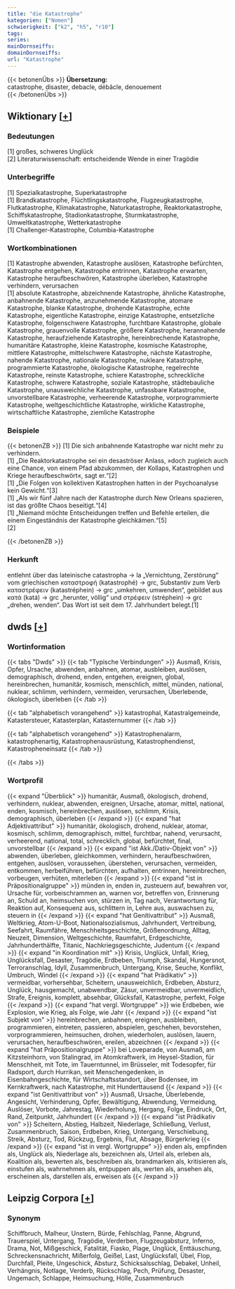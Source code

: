 ```yaml
---
title: "die Katastrophe"
kategorien: ["Nomen"]
schwierigkeit: ["k2", "h5", "r10"]
tags:
series:
mainDornseiffs:
domainDornseiffs:
url: "Katastrophe"
---
```


{{< betonenÜbs >}}
**Übersetzung:**  
catastrophe, disaster, debacle, débâcle, denouement  
{{< /betonenÜbs >}}

## Wiktionary [[+](https://de.wiktionary.org/wiki/Katastrophe)]

### Bedeutungen
[1] großes, schweres Unglück  
[2] Literaturwissenschaft: entscheidende Wende in einer Tragödie  

### Unterbegriffe
[1] Spezialkatastrophe, Superkatastrophe  
[1] Brandkatastrophe, Flüchtlingskatastrophe, Flugzeugkatastrophe, Flutkatastrophe, Klimakatastrophe, Naturkatastrophe, Reaktorkatastrophe, Schiffskatastrophe, Stadionkatastrophe, Sturmkatastrophe, Umweltkatastrophe, Wetterkatastrophe  
[1] Challenger-Katastrophe,  Columbia-Katastrophe  

### Wortkombinationen
[1] Katastrophe abwenden, Katastrophe auslösen, Katastrophe befürchten, Katastrophe entgehen, Katastrophe entrinnen, Katastrophe erwarten, Katastrophe heraufbeschwören, Katastrophe überleben, Katastrophe verhindern, verursachen  
[1] absolute Katastrophe, abzeichnende Katastrophe, ähnliche Katastrophe, anbahnende Katastrophe, anzunehmende Katastrophe, atomare Katastrophe, blanke Katastrophe, drohende Katastrophe, echte Katastrophe, eigentliche Katastrophe, einzige Katastrophe, entsetzliche Katastrophe, folgenschwere Katastrophe, furchtbare Katastrophe, globale Katastrophe, grauenvolle Katastrophe, größere Katastrophe,  herannahende Katastrophe, heraufziehende Katastrophe, hereinbrechende Katastrophe, humanitäre Katastrophe, kleine Katastrophe, kosmische Katastrophe, mittlere Katastrophe, mittelschwere Katastrophe, nächste Katastrophe, nahende Katastrophe, nationale Katastrophe, nukleare Katastrophe, programmierte Katastrophe, ökologische Katastrophe, regelrechte Katastrophe, reinste Katastrophe, schiere Katastrophe, schreckliche Katastrophe, schwere Katastrophe, soziale Katastrophe, städtebauliche Katastrophe, unausweichliche Katastrophe, unfassbare Katastrophe, unvorstellbare Katastrophe, verheerende Katastrophe, vorprogrammierte Katastrophe, weltgeschichtliche Katastrophe, wirkliche Katastrophe, wirtschaftliche Katastrophe, ziemliche Katastrophe  

### Beispiele
{{< betonenZB >}}
[1] Die sich anbahnende Katastrophe war nicht mehr zu verhindern.  
[1] „Die Reaktorkatastrophe sei ein desaströser Anlass, »doch zugleich auch eine Chance, von einem Pfad abzukommen, der Kollaps, Katastrophen und Kriege heraufbeschwört«, sagt er.“[2]  
[1] „Die Folgen von kollektiven Katastrophen hatten in der Psychoanalyse kein Gewicht.“[3]  
[1] „Als wir fünf Jahre nach der Katastrophe durch New Orleans spazieren, ist das größte Chaos beseitigt.“[4]  
[1] „Niemand möchte Entscheidungen treffen und Befehle erteilen, die einem Eingeständnis der Katastrophe gleichkämen.“[5]  
[2]  

{{< /betonenZB >}}
### Herkunft
entlehnt über das lateinische catastropha → la „Vernichtung, Zerstörung“ vom griechischen καταστροφή (katastrophé) → grc, Substantiv zum Verb καταστρέφειν (katastréphein) → grc „umkehren, umwenden“, gebildet aus κατά (katá) → grc „herunter, völlig“ und στρέφειν (stréphein) → grc „drehen, wenden“. Das Wort ist seit dem 17. Jahrhundert belegt.[1]  



## dwds [[+](https://www.dwds.de/wb/Katastrophe)]

### Wortinformation
{{< tabs "Dwds" >}}
{{< tab "Typische Verbindungen" >}}
Ausmaß, Krisis, Opfer, Ursache, abwenden, anbahnen, atomar, ausbleiben, auslösen, demographisch, drohend, enden, entgehen, ereignen, global, hereinbrechen, humanitär, kosmisch, menschlich, mittel, münden, national, nuklear, schlimm, verhindern, vermeiden, verursachen, Überlebende, ökologisch, überleben
{{< /tab >}}

{{< tab "alphabetisch vorangehend" >}}
katastrophal, Katastralgemeinde, Katastersteuer, Katasterplan, Katasternummer
{{< /tab >}}

{{< tab "alphabetisch vorangehend" >}}
Katastrophenalarm, katastrophenartig, Katastrophenausrüstung, Katastrophendienst, Katastropheneinsatz
{{< /tab >}}

{{< /tabs >}}

### Wortprofil
{{< expand "Überblick" >}} humanitär, Ausmaß, ökologisch, drohend, verhindern, nuklear, abwenden, ereignen, Ursache, atomar, mittel, national, enden, kosmisch, hereinbrechen, auslösen, schlimm, Krisis, demographisch, überleben {{< /expand >}}
{{< expand "hat Adjektivattribut" >}} humanitär, ökologisch, drohend, nuklear, atomar, kosmisch, schlimm, demographisch, mittel, furchtbar, nahend, verursacht, verheerend, national, total, schrecklich, global, befürchtet, final, unvorstellbar {{< /expand >}}
{{< expand "ist Akk./Dativ-Objekt von" >}} abwenden, überleben, gleichkommen, verhindern, heraufbeschwören, entgehen, auslösen, voraussehen, überstehen, verursachen, vermeiden, entkommen, herbeiführen, befürchten, aufhalten, entrinnen, hereinbrechen, vorbeugen, verhüten, miterleben {{< /expand >}}
{{< expand "ist in Präpositionalgruppe" >}} münden in, enden in, zusteuern auf, bewahren vor, Ursache für, vorbeischrammen an, warnen vor, betreffen von, Erinnerung an, Schuld an, heimsuchen von, stürzen in, Tag nach, Verantwortung für, Reaktion auf, Konsequenz aus, schlittern in, Lehre aus, auswachsen zu, steuern in {{< /expand >}}
{{< expand "hat Genitivattribut" >}} Ausmaß, Weltkrieg, Atom-U-Boot, Nationalsozialismus, Jahrhundert, Vertreibung, Seefahrt, Raumfähre, Menschheitsgeschichte, Größenordnung, Alltag, Neuzeit, Dimension, Weltgeschichte, Raumfahrt, Erdgeschichte, Jahrhunderthälfte, Titanic, Nachkriegsgeschichte, Judentum {{< /expand >}}
{{< expand "in Koordination mit" >}} Krisis, Unglück, Unfall, Krieg, Unglücksfall, Desaster, Tragödie, Erdbeben, Triumph, Skandal, Hungersnot, Terroranschlag, Idyll, Zusammenbruch, Untergang, Krise, Seuche, Konflikt, Umbruch, Windel {{< /expand >}}
{{< expand "hat Prädikativ" >}} vermeidbar, vorhersehbar, Scheitern, unausweichlich, Erdbeben, Absturz, Unglück, hausgemacht, unabwendbar, Zäsur, unvermeidbar, unvermeidlich, Strafe, Ereignis, komplett, absehbar, Glücksfall, Katastrophe, perfekt, Folge {{< /expand >}}
{{< expand "hat vergl. Wortgruppe" >}} wie Erdbeben, wie Explosion, wie Krieg, als Folge, wie Jahr {{< /expand >}}
{{< expand "ist Subjekt von" >}} hereinbrechen, anbahnen, ereignen, ausbleiben, programmieren, eintreten, passieren, abspielen, geschehen, bevorstehen, vorprogrammieren, heimsuchen, drohen, wiederholen, auslösen, lauern, verursachen, heraufbeschwören, ereilen, abzeichnen {{< /expand >}}
{{< expand "hat Präpositionalgruppe" >}} bei Loveparade, von Ausmaß, am Kitzsteinhorn, von Stalingrad, im Atomkraftwerk, im Heysel-Stadion, für Menschheit, mit Tote, im Tauerntunnel, im Brüsseler, mit Todesopfer, für Radsport, durch Hurrikan, seit Menschengedenken, in Eisenbahngeschichte, für Wirtschaftsstandort, über Bodensee, im Kernkraftwerk, nach Katastrophe, mit Hunderttausend {{< /expand >}}
{{< expand "ist Genitivattribut von" >}} Ausmaß, Ursache, Überlebende, Angesicht, Verhinderung, Opfer, Bewältigung, Abwendung, Vermeidung, Auslöser, Vorbote, Jahrestag, Wiederholung, Hergang, Folge, Eindruck, Ort, Rand, Zeitpunkt, Jahrhundert {{< /expand >}}
{{< expand "ist Prädikativ von" >}} Scheitern, Abstieg, Halbzeit, Niederlage, Schließung, Verlust, Zusammenbruch, Saison, Erdbeben, Krieg, Untergang, Verschiebung, Streik, Absturz, Tod, Rückzug, Ergebnis, Flut, Absage, Bürgerkrieg {{< /expand >}}
{{< expand "ist in vergl. Wortgruppe" >}} enden als, empfinden als, Unglück als, Niederlage als, bezeichnen als, Urteil als, erleben als, Koalition als, bewerten als, beschreiben als, brandmarken als, kritisieren als, einstufen als, wahrnehmen als, entpuppen als, werten als, ansehen als, erscheinen als, darstellen als, erweisen als {{< /expand >}}

## Leipzig Corpora [[+](https://corpora.uni-leipzig.de/en/res?word=Katastrophe&corpusId=deu_newscrawl-public_2018)]


### Synonym
Schiffbruch, Malheur, Unstern, Bürde, Fehlschlag, Panne, Abgrund, Trauerspiel, Untergang, Tragödie, Verderben, Flugzeugabsturz, Inferno, Drama, Not, Mißgeschick, Fatalität, Fiasko, Plage, Unglück, Enttäuschung, Schreckensnachricht, Mißerfolg, Geißel, Last, Unglücksfall, Übel, Flop, Durchfall, Pleite, Ungeschick, Absturz, Schicksalsschlag, Debakel, Unheil, Verhängnis, Notlage, Verderb, Rückschlag, Pech, Prüfung, Desaster, Ungemach, Schlappe, Heimsuchung, Hölle, Zusammenbruch

